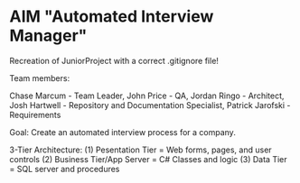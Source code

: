 AIM "Automated Interview Manager"
================

Recreation of JuniorProject with a correct .gitignore file!

Team members:

Chase Marcum - Team Leader,
John Price - QA, 
Jordan Ringo - Architect,
Josh Hartwell - Repository and Documentation Specialist, 
Patrick Jarofski - Requirements

Goal: Create an automated interview process for a company.

3-Tier Architecture: (1) Pesentation Tier = Web forms, pages, and user controls (2) Business Tier/App Server = C# Classes and logic (3) Data Tier = SQL server and procedures
